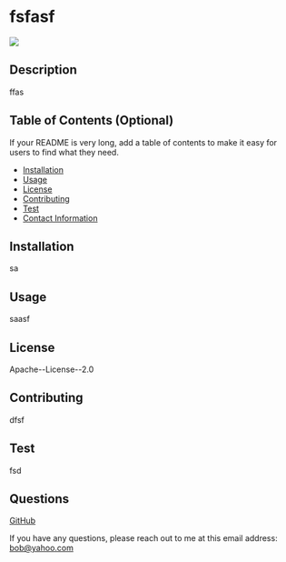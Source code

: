 # fsfasf
![](https://img.shields.io/badge/license-Apache--License--2.0-blue)

## Description

ffas

## Table of Contents (Optional)

If your README is very long, add a table of contents to make it easy for users to find what they need.

* [Installation](#installation)
* [Usage](#usage)
* [License](#license)
* [Contributing](#contributing)
* [Test](#test)
* [Contact Information](#contact-information)


## Installation

sa

## Usage

saasf

## License

Apache--License--2.0

## Contributing

dfsf

## Test

fsd

## Questions

[GitHub](https://github.com/sfds)

If you have any questions, please reach out to me at this email address: <bob@yahoo.com>
